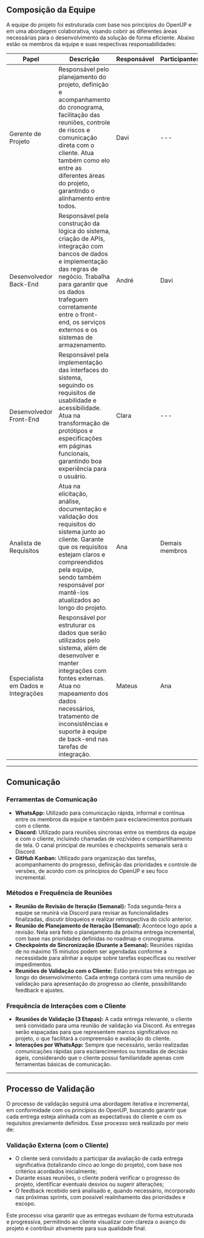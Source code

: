 ## Composição da Equipe

A equipe do projeto foi estruturada com base nos princípios do OpenUP e em uma abordagem colaborativa, visando cobrir as diferentes áreas necessárias para o desenvolvimento da solução de forma eficiente. Abaixo estão os membros da equipe e suas respectivas responsabilidades:

| Papel | Descrição | Responsável | Participantes  |
|-------|-----------|-------------|----------------|
| Gerente de Projeto | Responsável pelo planejamento do projeto, definição e acompanhamento do cronograma, facilitação das reuniões, controle de riscos e comunicação direta com o cliente. Atua também como elo entre as diferentes áreas do projeto, garantindo o alinhamento entre todos. | Davi | --- |
| Desenvolvedor Back-End | Responsável pela construção da lógica do sistema, criação de APIs, integração com bancos de dados e implementação das regras de negócio. Trabalha para garantir que os dados trafeguem corretamente entre o front-end, os serviços externos e os sistemas de armazenamento. | André | Davi |
| Desenvolvedor Front-End | Responsável pela implementação das interfaces do sistema, seguindo os requisitos de usabilidade e acessibilidade. Atua na transformação de protótipos e especificações em páginas funcionais, garantindo boa experiência para o usuário. | Clara | --- |
| Analista de Requisitos | Atua na elicitação, análise, documentação e validação dos requisitos do sistema junto ao cliente. Garante que os requisitos estejam claros e compreendidos pela equipe, sendo também responsável por mantê-los atualizados ao longo do projeto. | Ana | Demais membros  
| Especialista em Dados e Integrações | Responsável por estruturar os dados que serão utilizados pelo sistema, além de desenvolver e manter integrações com fontes externas. Atua no mapeamento dos dados necessários, tratamento de inconsistências e suporte à equipe de back-end nas tarefas de integração. | Mateus | Ana |

---

## Comunicação

### Ferramentas de Comunicação

- **WhatsApp:** Utilizado para comunicação rápida, informal e contínua entre os membros da equipe e também para esclarecimentos pontuais com o cliente.
- **Discord:** Utilizado para reuniões síncronas entre os membros da equipe e com o cliente, incluindo chamadas de voz/vídeo e compartilhamento de tela. O canal principal de reuniões e checkpoints semanais será o Discord.
- **GitHub Kanban:** Utilizado para organização das tarefas, acompanhamento do progresso, definição das prioridades e controle de versões, de acordo com os princípios do OpenUP e seu foco incremental.

### Métodos e Frequência de Reuniões

- **Reunião de Revisão de Iteração (Semanal):** Toda segunda-feira a equipe se reunirá via Discord para revisar as funcionalidades finalizadas, discutir bloqueios e realizar retrospectiva do ciclo anterior.
- **Reunião de Planejamento de Iteração (Semanal):** Acontece logo após a revisão. Nela será feito o planejamento da próxima entrega incremental, com base nas prioridades definidas no roadmap e cronograma.
- **Checkpoints de Sincronização (Durante a Semana):** Reuniões rápidas de no máximo 15 minutos podem ser agendadas conforme a necessidade para alinhar a equipe sobre tarefas específicas ou resolver impedimentos.
- **Reuniões de Validação com o Cliente:** Estão previstas três entregas ao longo do desenvolvimento. Cada entrega contará com uma reunião de validação para apresentação do progresso ao cliente, possibilitando feedback e ajustes.

### Frequência de Interações com o Cliente

- **Reuniões de Validação (3 Etapas):** A cada entrega relevante, o cliente será convidado para uma reunião de validação via Discord. As entregas serão espaçadas para que representem marcos significativos no projeto, o que facilitará a compreensão e avaliação do cliente.
- **Interações por WhatsApp:** Sempre que necessário, serão realizadas comunicações rápidas para esclarecimentos ou tomadas de decisão ágeis, considerando que o cliente possui familiaridade apenas com ferramentas básicas de comunicação.

---

## Processo de Validação

O processo de validação seguirá uma abordagem iterativa e incremental, em conformidade com os princípios do OpenUP, buscando garantir que cada entrega esteja alinhada com as expectativas do cliente e com os requisitos previamente definidos. Esse processo será realizado por meio de:


### Validação Externa (com o Cliente)

- O cliente será convidado a participar da avaliação de cada entrega significativa (totalizando cinco ao longo do projeto), com base nos critérios acordados inicialmente;
- Durante essas reuniões, o cliente poderá verificar o progresso do projeto, identificar eventuais desvios ou sugerir alterações;
- O feedback recebido será analisado e, quando necessário, incorporado nas próximas sprints, com possível realinhamento das prioridades e escopo.

Este processo visa garantir que as entregas evoluam de forma estruturada e progressiva, permitindo ao cliente visualizar com clareza o avanço do projeto e contribuir ativamente para sua qualidade final.

<!-- ### Validação de Prontidão (Definition of Ready - DoR)

Antes de iniciar o desenvolvimento de uma funcionalidade, a equipe confirmará que:

- Os requisitos estão claramente definidos e documentados;
- Os critérios de aceitação estão especificados;
- O escopo da funcionalidade é compreendido por todos os membros envolvidos.

### Validação de Conclusão (Definition of Done - DoD)

A funcionalidade será considerada concluída apenas quando:

- For validada visual e funcionalmente pela equipe, assegurando que o comportamento esteja de acordo com os critérios de aceitação;
- Estiver documentada de forma adequada, com instruções de uso e informações relevantes para entendimento e manutenção;
- Estiver pronta para ser apresentada ao cliente como parte da entrega da sprint. -->
